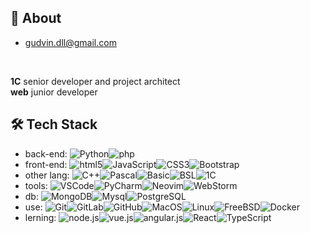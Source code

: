 ## 🚀 About
- gudvin.dll@gmail.com
<br>

**1C** senior developer and project architect <br>
**web** junior developer <br>


## 🛠 Tech Stack
- back-end: ![Python](https://img.shields.io/badge/-Python-yellow?style=flat-circle&logo=python)![php](https://img.shields.io/badge/-php-yellow?style=flat-circle&logo=php)
- front-end: ![html5](https://img.shields.io/badge/-HTML5-green?style=flat-circle&logo=html5)![JavaScript](https://img.shields.io/badge/-JavaScript-green?style=flat-circle&logo=javascript)![CSS3](https://img.shields.io/badge/-CSS3-green?style=flat-circle&logo=CSS3)![Bootstrap](https://img.shields.io/badge/-Bootstrap-green?style=flat-circle&logo=bootstrap)
- other lang: ![C++](https://img.shields.io/badge/-C++-00878F?style=flat-circle&logo=C)![Pascal](https://img.shields.io/badge/-Pascal-00878F?style=flat-circle&logo=pascal)![Basic](https://img.shields.io/badge/-Basic-00878F?style=flat-circle&logo=Basic)![BSL](https://img.shields.io/badge/-BSL-00878F?style=flat-circle&logo=1C)![1C](https://img.shields.io/badge/-1C-00878F?style=flat-circle&logo=1C)
- tools: ![VSCode](https://img.shields.io/badge/-VSCode-blue?style=flat-circle&logo=VisualStudioCode)![PyCharm](https://img.shields.io/badge/-PyCharm-blue?style=flat-circle&logo=PyCharm)![Neovim](https://img.shields.io/badge/-Nvim-blue?style=flat-circle&logo=neovim)![WebStorm](https://img.shields.io/badge/-WebStorm-blue?style=flat-circle&logo=webstorm)
- db: ![MongoDB](https://img.shields.io/badge/-MongoDB-white?style=flat-circle&logo=mongodb)![Mysql](https://img.shields.io/badge/-Mysql-white?style=flat-circle&logo=mysql)![PostgreSQL](https://img.shields.io/badge/-PostgreSQL-white?style=flat-circle&logo=PostgreSQL)
- use: ![Git](https://img.shields.io/badge/-Git-black?style=flat-circle&logo=git)![GitLab](https://img.shields.io/badge/-GitLab-black?style=flat-circle&logo=GitLab)![GitHub](https://img.shields.io/badge/-GitHub-black?style=flat-circle&logo=GitHub)![MacOS](https://img.shields.io/badge/-MacOS-black?style=flat-circle&logo=apple)![Linux](https://img.shields.io/badge/-Linux-black?style=flat-circle&logo=Linux)![FreeBSD](https://img.shields.io/badge/-FreeBSD-black?style=flat-circle&logo=freebsd)![Docker](https://img.shields.io/badge/-Docker-black?style=flat-circle&logo=Docker)
- lerning: ![node.js](https://img.shields.io/badge/-Node.js-gray?style=flat-circle&logo=node.js)![vue.js](https://img.shields.io/badge/-Vue.js-gray?style=flat-circle&logo=vue.js)![angular.js](https://img.shields.io/badge/-Angular-gray?style=flat-circle&logo=angular)![React](https://img.shields.io/badge/-React-gray?style=flat-circle&logo=React)![TypeScript](https://img.shields.io/badge/-TypeScript-gray?style=flat-circle&logo=TypeScript)